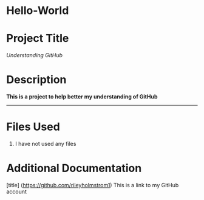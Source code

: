 # Hello-World
# Project Title
*Understanding GitHub*
# Description
**This is a project to help better my understanding of GitHub**

----------

# Files Used 
1. I have not used any files

# Additional Documentation
[title] (https://github.com/rileyholmstrom1)
This is a link to my GitHub account
